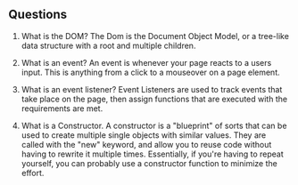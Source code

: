 ## Questions
1. What is the DOM?
The Dom is the Document Object Model, or a tree-like data structure with a root and multiple children.

2. What is an event?
An event is whenever your page reacts to a users input. This is anything from a click to a mouseover on a page element.

3. What is an event listener?
Event Listeners are used to track events that take place on the page, then assign functions that are executed with the requirements are met.

4. What is a Constructor.
A constructor is a "blueprint" of sorts that can be used to create multiple single objects with similar values. They are called with the "new" keyword, and allow you to reuse code without having to rewrite it multiple times. Essentially, if you're having to repeat yourself, you can probably use a constructor function to minimize the effort.